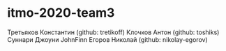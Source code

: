 # itmo-2020-team3

Третьяков Константин (github: tretikoff)
Клочков Антон (github: toshiks)
Суннари Джоуни JohnFinn
Егоров Николай (github: nikolay-egorov)